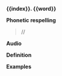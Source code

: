 **{{index}}. {{word}}**

**Phonetic respelling**

> //

**Audio**

<JsbaseWordAudio word="{{word}}"></JsbaseWordAudio>

**Definition**

>

**Examples**

>
